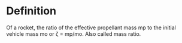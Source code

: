 # Definition

Of a rocket, the ratio of the effective propellant mass mp to the
initial vehicle mass mo or ζ = mp/mo. Also called mass ratio.
